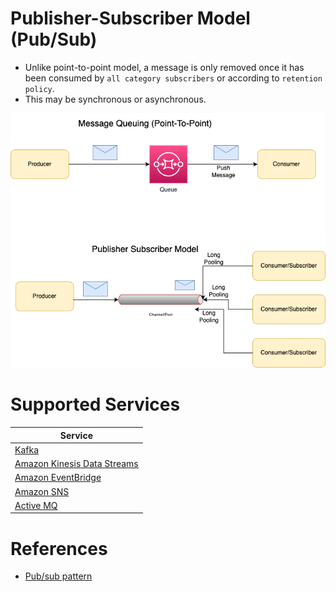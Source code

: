 # Publisher-Subscriber Model (Pub/Sub)
- Unlike point-to-point model, a message is only removed once it has been consumed by `all category subscribers` or according to `retention policy`.
- This may be synchronous or asynchronous.

![](assets/Traditional-Message-Patterns.drawio.png)

# Supported Services

| Service                                                                                                     |
|-------------------------------------------------------------------------------------------------------------|
| [Kafka](../../4_MessageBrokers/Kafka/Readme.md)                                                             |
| [Amazon Kinesis Data Streams](../../../2_AWSComponents/5_MessageBrokerServices/AmazonKinesisDataStreams.md) |
| [Amazon EventBridge](../../../2_AWSComponents/5_MessageBrokerServices/AmazonEventBridge.md)                 |
| [Amazon SNS](../../../2_AWSComponents/5_MessageBrokerServices/AmazonSNS.md)                                 |
| [Active MQ](../../4_MessageBrokers/ActiveMQ.md)                                                             |

# References
- [Pub/sub pattern](https://docs.aws.amazon.com/prescriptive-guidance/latest/modernization-integrating-microservices/pub-sub.html)
